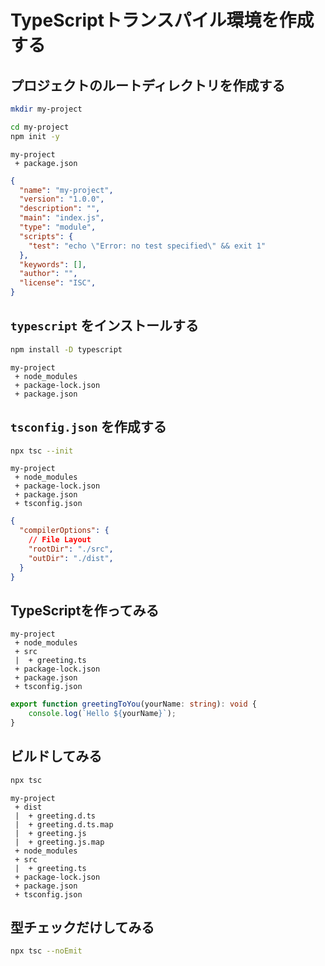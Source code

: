 # TypeScriptトランスパイル環境を作成する

## プロジェクトのルートディレクトリを作成する

```bash
mkdir my-project
```

```bash
cd my-project
npm init -y
```

```text
my-project
 + package.json
```

```json
{
  "name": "my-project",
  "version": "1.0.0",
  "description": "",
  "main": "index.js",
  "type": "module",
  "scripts": {
    "test": "echo \"Error: no test specified\" && exit 1"
  },
  "keywords": [],
  "author": "",
  "license": "ISC",
}
```


## `typescript` をインストールする

```bash
npm install -D typescript
```

```text
my-project
 + node_modules
 + package-lock.json
 + package.json
```

## `tsconfig.json` を作成する

```bash
npx tsc --init
```

```text
my-project
 + node_modules
 + package-lock.json
 + package.json
 + tsconfig.json
```

```json
{
  "compilerOptions": {
    // File Layout
    "rootDir": "./src",
    "outDir": "./dist",
  }
}
```

## TypeScriptを作ってみる

```
my-project
 + node_modules
 + src
 |  + greeting.ts
 + package-lock.json
 + package.json
 + tsconfig.json
```

```typescript
export function greetingToYou(yourName: string): void {
    console.log(`Hello ${yourName}`);
}
```

## ビルドしてみる

```bash
npx tsc
```

```
my-project
 + dist
 |  + greeting.d.ts
 |  + greeting.d.ts.map
 |  + greeting.js
 |  + greeting.js.map
 + node_modules
 + src
 |  + greeting.ts
 + package-lock.json
 + package.json
 + tsconfig.json
```

## 型チェックだけしてみる

```bash
npx tsc --noEmit
```